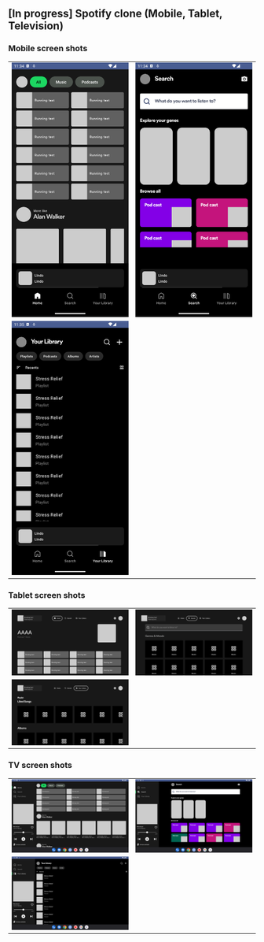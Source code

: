 ## [In progress] Spotify clone (Mobile, Tablet, Television)

### Mobile screen shots

|                                       |                                   |
|---------------------------------------|-----------------------------------|
| ![Home](resources/mobile-1.png)       | ![Search](resources/mobile-2.png) |
| ![My Library](resources/mobile-3.png) |                                   |

### Tablet screen shots

|                                       |                                   |
|---------------------------------------|-----------------------------------|
| ![Home](resources/tablet-1.png)       | ![Search](resources/tablet-2.png) |
| ![My Library](resources/tablet-3.png) |                                   |

### TV screen shots

|                                   |                               |
|-----------------------------------|-------------------------------|
| ![Home](resources/tv-1.png)       | ![Search](resources/tv-2.png) |
| ![My Library](resources/tv-3.png) |                               |